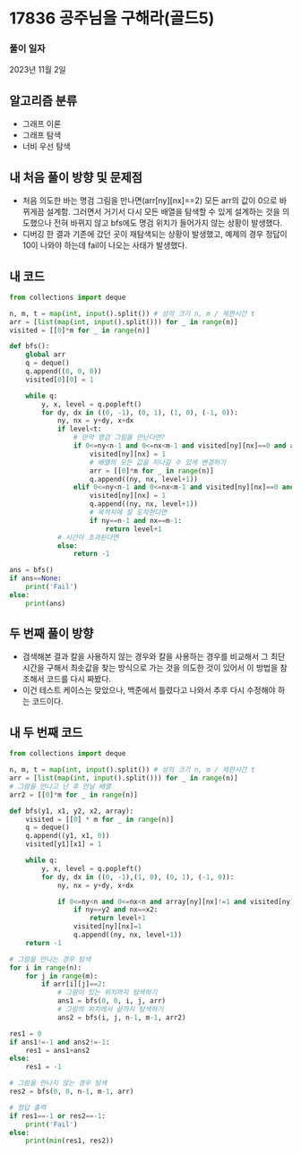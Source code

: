 # 17836 공주님을 구해라(골드5)

### 풀이 일자
2023년 11월 2일

## 알고리즘 분류
- 그래프 이론
- 그래프 탐색
- 너비 우선 탐색

## 내 처음 풀이 방향 및 문제점
- 처음 의도한 바는 명검 그림을 만나면(arr[ny][nx]==2) 모든 arr의 값이 0으로 바뀌게끔 설계함. 그러면서 거기서 다시 모든 배열을 탐색할 수 있게 설계하는 것을 의도했으나 전혀 바뀌지 않고 bfs에도 명검 위치가 들어가지 않는 상황이 발생했다.
- 디버깅 한 결과 기존에 갔던 곳이 재탐색되는 상황이 발생했고, 예제의 경우 정답이 10이 나와야 하는데 fail이 나오는 사태가 발생했다.

## 내 코드
```python
from collections import deque

n, m, t = map(int, input().split()) # 성의 크기 n, m / 제한시간 t
arr = [list(map(int, input().split())) for _ in range(n)]
visited = [[0]*m for _ in range(n)]

def bfs():
    global arr
    q = deque()
    q.append((0, 0, 0))
    visited[0][0] = 1

    while q:
        y, x, level = q.popleft()
        for dy, dx in ((0, -1), (0, 1), (1, 0), (-1, 0)):
            ny, nx = y+dy, x+dx
            if level<t:
                # 만약 명검 그림을 만난다면?
                if 0<=ny<n-1 and 0<=nx<m-1 and visited[ny][nx]==0 and arr[ny][nx]==2:
                    visited[ny][nx] = 1
                    # 배열의 모든 값을 지나갈 수 있게 변경하기
                    arr = [[0]*m for _ in range(n)]
                    q.append((ny, nx, level+1))
                elif 0<=ny<n-1 and 0<=nx<m-1 and visited[ny][nx]==0 and arr[ny][nx]==0:
                    visited[ny][nx] = 1
                    q.append((ny, nx, level+1))
                    # 목적지에 잘 도착한다면
                    if ny==n-1 and nx==m-1:
                        return level+1
            # 시간이 초과된다면
            else:
                return -1

ans = bfs()
if ans==None:
    print('Fail')
else:
    print(ans)
```

## 두 번째 풀이 방향
- 검색해본 결과 칼을 사용하지 않는 경우와 칼을 사용하는 경우를 비교해서 그 최단시간을 구해서 최솟값을 찾는 방식으로 가는 것을 의도한 것이 있어서 이 방법을 참조해서 코드를 다시 짜봤다.
- 이건 테스트 케이스는 맞았으나, 백준에서 틀렸다고 나와서 추후 다시 수정해야 하는 코드이다.

##  내 두 번째 코드
```python
from collections import deque

n, m, t = map(int, input().split()) # 성의 크기 n, m / 제한시간 t
arr = [list(map(int, input().split())) for _ in range(n)]
# 그람을 만나고 난 후 만날 배열
arr2 = [[0]*m for _ in range(n)]

def bfs(y1, x1, y2, x2, array):
    visited = [[0] * m for _ in range(n)]
    q = deque()
    q.append((y1, x1, 0))
    visited[y1][x1] = 1

    while q:
        y, x, level = q.popleft()
        for dy, dx in ((0, -1),(1, 0), (0, 1), (-1, 0)):
            ny, nx = y+dy, x+dx

            if 0<=ny<n and 0<=nx<n and array[ny][nx]!=1 and visited[ny][nx]==0:
                if ny==y2 and nx==x2:
                    return level+1
                visited[ny][nx]=1
                q.append((ny, nx, level+1))
    return -1

# 그람을 만나는 경우 탐색
for i in range(n):
    for j in range(m):
        if arr[i][j]==2:
            # 그람이 있는 위치까지 탐색하기
            ans1 = bfs(0, 0, i, j, arr)
            # 그람의 위치에서 끝까지 탐색하기
            ans2 = bfs(i, j, n-1, m-1, arr2)

res1 = 0
if ans1!=-1 and ans2!=-1:
    res1 = ans1+ans2
else:
    res1 = -1

# 그람을 만나지 않는 경우 탐색
res2 = bfs(0, 0, n-1, m-1, arr)

# 정답 출력
if res1==-1 or res2==-1:
    print('Fail')
else:
    print(min(res1, res2))
```